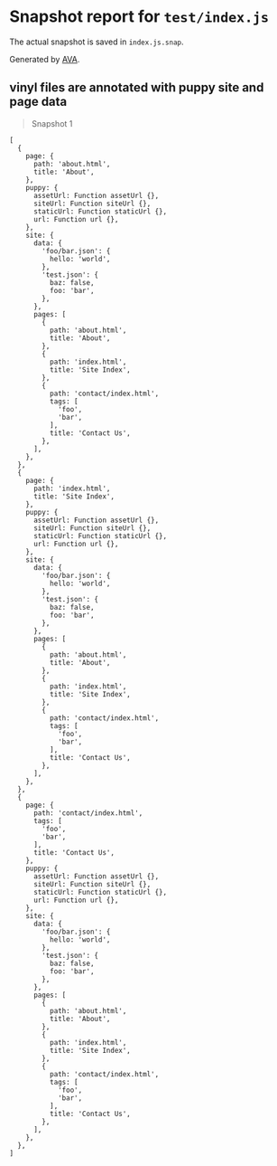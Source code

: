 # Snapshot report for `test/index.js`

The actual snapshot is saved in `index.js.snap`.

Generated by [AVA](https://ava.li).

## vinyl files are annotated with puppy site and page data

> Snapshot 1

    [
      {
        page: {
          path: 'about.html',
          title: 'About',
        },
        puppy: {
          assetUrl: Function assetUrl {},
          siteUrl: Function siteUrl {},
          staticUrl: Function staticUrl {},
          url: Function url {},
        },
        site: {
          data: {
            'foo/bar.json': {
              hello: 'world',
            },
            'test.json': {
              baz: false,
              foo: 'bar',
            },
          },
          pages: [
            {
              path: 'about.html',
              title: 'About',
            },
            {
              path: 'index.html',
              title: 'Site Index',
            },
            {
              path: 'contact/index.html',
              tags: [
                'foo',
                'bar',
              ],
              title: 'Contact Us',
            },
          ],
        },
      },
      {
        page: {
          path: 'index.html',
          title: 'Site Index',
        },
        puppy: {
          assetUrl: Function assetUrl {},
          siteUrl: Function siteUrl {},
          staticUrl: Function staticUrl {},
          url: Function url {},
        },
        site: {
          data: {
            'foo/bar.json': {
              hello: 'world',
            },
            'test.json': {
              baz: false,
              foo: 'bar',
            },
          },
          pages: [
            {
              path: 'about.html',
              title: 'About',
            },
            {
              path: 'index.html',
              title: 'Site Index',
            },
            {
              path: 'contact/index.html',
              tags: [
                'foo',
                'bar',
              ],
              title: 'Contact Us',
            },
          ],
        },
      },
      {
        page: {
          path: 'contact/index.html',
          tags: [
            'foo',
            'bar',
          ],
          title: 'Contact Us',
        },
        puppy: {
          assetUrl: Function assetUrl {},
          siteUrl: Function siteUrl {},
          staticUrl: Function staticUrl {},
          url: Function url {},
        },
        site: {
          data: {
            'foo/bar.json': {
              hello: 'world',
            },
            'test.json': {
              baz: false,
              foo: 'bar',
            },
          },
          pages: [
            {
              path: 'about.html',
              title: 'About',
            },
            {
              path: 'index.html',
              title: 'Site Index',
            },
            {
              path: 'contact/index.html',
              tags: [
                'foo',
                'bar',
              ],
              title: 'Contact Us',
            },
          ],
        },
      },
    ]
